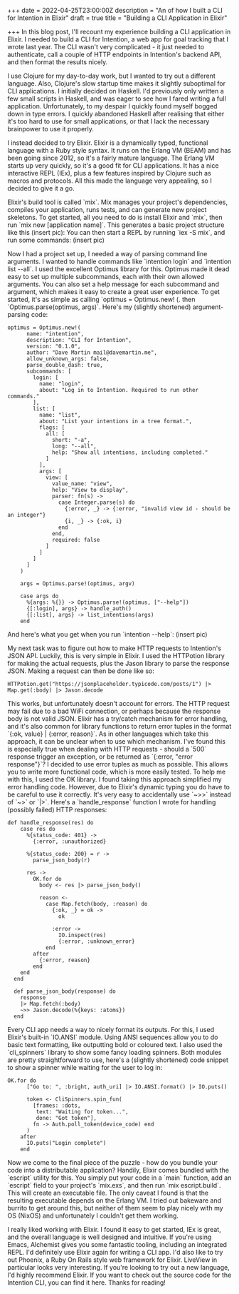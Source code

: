 +++
date = 2022-04-25T23:00:00Z
description = "An of how I built a CLI for Intention in Elixir"
draft = true
title = "Building a CLI Application in Elixir"

+++
In this blog post, I'll recount my experience building a CLI application in Elixir. I needed to build a CLI for Intention, a web app for goal tracking that I wrote last year. The CLI wasn't very complicated - it just needed to authenticate, call a couple of HTTP endpoints in Intention's backend API, and then format the results nicely.

I use Clojure for my day-to-day work, but I wanted to try out a different language. Also, Clojure's slow startup time makes it slightly suboptimal for CLI applications. I initially decided on Haskell. I'd previously only written a few small scripts in Haskell, and was eager to see how I fared writing a full application. Unfortunately, to my despair I quickly found myself bogged down in type errors. I quickly abandoned Haskell after realising that either it's too hard to use for small applications, or that I lack the necessary brainpower to use it properly.

I instead decided to try Elixir. Elixir is a dynamically typed, functional language with a Ruby style syntax. It runs on the Erlang VM (BEAM) and has been going since 2012, so it's a fairly mature language. The Erlang VM starts up very quickly, so it's a good fit for CLI applications. It has a nice interactive REPL (IEx), plus a few features inspired by Clojure such as macros and protocols. All this made the language very appealing, so I decided to give it a go.

Elixir's build tool is called \`mix\`. Mix manages your project's dependencies, compiles your application, runs tests, and can generate new project skeletons. To get started, all you need to do is install Elixir and \`mix\`, then run \`mix new \[application name\]\`. This generates a basic project structure like this (insert pic): You can then start a REPL by running \`iex -S mix\`, and run some commands: (insert pic)

Now I had a project set up, I needed a way of parsing command line arguments. I wanted to handle commands like \`intention login\` and \`intention list --all\`. I used the excellent Optimus library for this. Optimus made it dead easy to set up multiple subcommands, each with their own allowed arguments. You can also set a help message for each subcommand and argument, which makes it easy to create a great user experience. To get started, it's as simple as calling \`optimus = Optimus.new! (. then \`Optimus.parse(optimus, args)\`. Here's my (slightly shortened) argument-parsing code:

    optimus = Optimus.new!(
          name: "intention",
          description: "CLI for Intention",
          version: "0.1.0",
          author: "Dave Martin mail@davemartin.me",
          allow_unknown_args: false,
          parse_double_dash: true,
          subcommands: [
            login: [
              name: "login",
              about: "Log in to Intention. Required to run other commands."
            ],
            list: [
              name: "list",
              about: "List your intentions in a tree format.",
              flags: [
                all: [
                  short: "-a",
                  long: "--all",
                  help: "Show all intentions, including completed."
                ]
              ],
              args: [
                view: [
                  value_name: "view",
                  help: "View to display",
                  parser: fn(s) ->
                    case Integer.parse(s) do
                      {:error, _} -> {:error, "invalid view id - should be an integer"}
                      {i, _} -> {:ok, i}
                    end
                  end,
                  required: false
                ]
              ]
            ]
          ]
        )
    
        args = Optimus.parse!(optimus, argv)
    
        case args do
          %{args: %{}} -> Optimus.parse!(optimus, ["--help"])
          {[:login], args} -> handle_auth()
          {[:list], args} -> list_intentions(args)
        end

And here's what you get when you run \`intention --help\`: (insert pic)

My next task was to figure out how to make HTTP requests to Intention's JSON API. Luckily, this is very simple in Elixir. I used the HTTPotion library for making the actual requests, plus the Jason library to parse the response JSON. Making a request can then be done like so:

    HTTPotion.get("https://jsonplaceholder.typicode.com/posts/1") |> Map.get(:body) |> Jason.decode

This works, but unfortunately doesn't account for errors. The HTTP request may fail due to a bad WiFi connection, or perhaps because the response body is not valid JSON. Elixir has a try/catch mechanism for error handling, and it's also common for library functions to return error tuples in the format \`{:ok, value} | {:error, reason}\`. As in other languages which take this approach, it can be unclear when to use which mechanism. I've found this is especially true when dealing with HTTP requests - should a \`500\` response trigger an exception, or be returned as \`{:error, "error response"}\`? I decided to use error tuples as much as possible. This allows you to write more functional code, which is more easily tested. To help me with this, I used the OK library. I found taking this approach simplified my error handling code. However, due to Elixir's dynamic typing you do have to be careful to use it correctly. It's very easy to accidentally use \`\~>>\` instead of \`\~>\` or \`|>\`. Here's a \`handle_response\` function I wrote for handling (possibly failed) HTTP responses:

    def handle_response(res) do
        case res do
          %{status_code: 401} ->
            {:error, :unauthorized}
    
          %{status_code: 200} = r ->
            parse_json_body(r)
    
          res ->
            OK.for do
              body <- res |> parse_json_body()
    
              reason <-
                case Map.fetch(body, :reason) do
                  {:ok, _} = ok ->
                    ok
    
                  :error ->
                    IO.inspect(res)
                    {:error, :unknown_error}
                end
            after
              {:error, reason}
            end
        end
      end
    
      def parse_json_body(response) do
        response
        |> Map.fetch(:body)
        ~>> Jason.decode(%{keys: :atoms})
      end

Every CLI app needs a way to nicely format its outputs. For this, I used Elixir's built-in \`IO.ANSI\` module. Using ANSI sequences allow you to do basic text formatting, like outputting bold or coloured text. I also used the \`cli_spinners\` library to show some fancy loading spinners. Both modules are pretty straightforward to use, here's a (slightly shortened) code snippet to show a spinner while waiting for the user to log in:

    OK.for do
          ["Go to: ", :bright, auth_uri] |> IO.ANSI.format() |> IO.puts()
    
          token <- CliSpinners.spin_fun(
            [frames: :dots,
             text: "Waiting for token...",
             done: "Got token"],
            fn -> Auth.poll_token(device_code) end
          )
        after
          IO.puts("Login complete")
        end

Now we come to the final piece of the puzzle - how do you bundle your code into a distributable application? Handily, Elixir comes bundled with the \`escript\` utility for this. You simply put your code in a \`main\` function, add an \`escript\` field to your project's \`mix.exs\`, and then run \`mix escript.build\`. This will create an executable file. The only caveat I found is that the resulting executable depends on the Erlang VM. I tried out bakeware and burrito to get around this, but neither of them seem to play nicely with my OS (NixOS) and unfortunately I couldn't get them working.

I really liked working with Elixir. I found it easy to get started, IEx is great, and the overall language is well designed and intuitive. If you're using Emacs, Alchemist gives you some fantastic tooling, including an integrated REPL. I'd definitely use Elixir again for writing a CLI app. I'd also like to try out Phoenix, a Ruby On Rails style web framework for Elixir. LiveView in particular looks very interesting. If you're looking to try out a new language, I'd highly recommend Elixir. If you want to check out the source code for the Intention CLI, you can find it here. Thanks for reading!